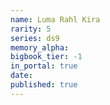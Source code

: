 ```yaml
---
name: Luma Rahl Kira
rarity: 5
series: ds9
memory_alpha:
bigbook_tier: -1
in_portal: true
date:
published: true
---
```



